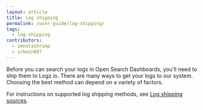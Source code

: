 ```yaml
---
layout: article
title: Log shipping
permalink: /user-guide/log-shipping/
tags:
  - log-shipping
contributors:
  - imnotashrimp
  - schwin007
---
```


Before you can search your logs in Open Search Dashboards, you'll need to ship them to Logz.io.
There are many ways to get your logs to our system.
Choosing the best method can depend on a variety of factors.

For instructions on supported log shipping methods, see [Log shipping sources]({{site.baseurl}}/shipping/).